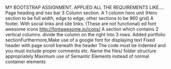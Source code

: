 MY BOOTSTRAP ASSIGNMENT.
APPLIED ALL THE REQUIREMENTS LIKE....
Page heading and nav bar
3 Column section.
A 1 column hero unit (Hero section to be full width, edge to edge, other sections to be 960 grid)
A footer. With social links and site links. (These are not functional)
ed font awesome icons http://fontawesome.io/icons/
A section which contains 2 vertical columns. divide the column on the right into 3 rows.
Added portfolio sectionFurthermore,Make use of a google font for displaying text
Fixed header with page scroll beneath the header
The code must be indented and you must include proper comments etc.
Name the files/ folder structure appropriately
Maximum use of Semantic Elements instead of normal container elements